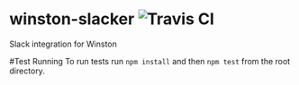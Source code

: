 # winston-slacker ![Travis CI](https://api.travis-ci.com/meerkats/winston-slacker?token==MVCVqrrza3g2DhWaq6jD)
Slack integration for Winston

#Test Running
To run tests run `npm install` and then `npm test` from the root directory.
